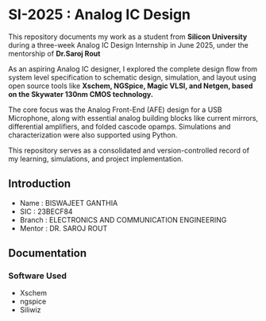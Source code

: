 # SI-2025 : Analog IC Design

This repository documents my work as a student from **Silicon University** during a three-week Analog IC Design Internship in June 2025, under the mentorship of **Dr.Saroj Rout**

As an aspiring Analog IC designer, I explored the complete design flow from system level specification to schematic design, simulation, and layout using open source tools like **Xschem, NGSpice, Magic VLSI, and Netgen, based on the Skywater 130nm CMOS technology.**

The core focus was the Analog Front-End (AFE) design for a USB Microphone, along with essential analog building blocks like current mirrors, differential amplifiers, and folded cascode opamps. Simulations and characterization were also supported using Python.

This repository serves as a consolidated and version-controlled record of my learning, simulations, and project implementation.

## Introduction
<ul>
    <li>Name : BISWAJEET GANTHIA</li>
    <li>SIC : 23BECF84</li>
    <li>Branch : ELECTRONICS AND COMMUNICATION ENGINEERING</li>
    <li>Mentor : DR. SAROJ ROUT</li>
    
</ul>

## Documentation
### Software Used
<ul>
    <li>Xschem</li>
    <li>ngspice</li>
    <li>Siliwiz</li>

  </ul>




